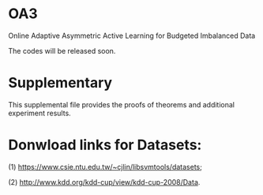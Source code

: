 # OA3
Online Adaptive Asymmetric Active Learning for Budgeted Imbalanced Data 

The codes will be released soon. 

# Supplementary 

This supplemental file provides the proofs of theorems and additional experiment results.

# Donwload links for Datasets: 

(1) https://www.csie.ntu.edu.tw/~cjlin/libsvmtools/datasets; 

(2) http://www.kdd.org/kdd-cup/view/kdd-cup-2008/Data.
